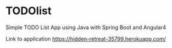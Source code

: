 # TODOlist
Simple TODO List App using Java with Spring Boot and Angular4

Link to application
https://hidden-retreat-35799.herokuapp.com/
